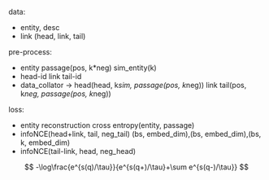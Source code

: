 data:
- entity, desc
- link (head, link, tail)

pre-process:
- entity passage(pos, k*neg) sim_entity(k)
- head-id link tail-id
- data_collator -> head(head, k*sim, passage(pos, k*neg)) link tail(pos, k*neg, passage(pos, k*neg))

loss:
- entity reconstruction cross entropy(entity, passage)
- infoNCE(head+link, tail, neg_tail) (bs, embed_dim),(bs, embed_dim),(bs, k, embed_dim)
-  infoNCE(tail-link, head, neg_head)

$$
-\log\frac{e^{s(q)/\tau}}{e^{s(q+)/\tau}+\sum e^{s(q-)/\tau}}
$$

